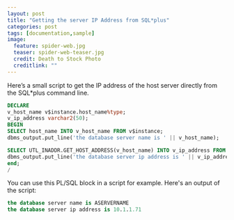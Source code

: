 ```yaml
---
layout: post
title: "Getting the server IP Address from SQL*plus"
categories: post
tags: [documentation,sample]
image:
  feature: spider-web.jpg
  teaser: spider-web-teaser.jpg
  credit: Death to Stock Photo
  creditlink: ""
---
```

Here’s a small script to get the IP address of the host server directly from the SQL*plus command line.

``` SQL
DECLARE
v_host_name v$instance.host_name%type;
v_ip_address varchar2(50);
BEGIN
SELECT host_name INTO v_host_name FROM v$instance;
dbms_output.put_line('the database server name is ' || v_host_name);

SELECT UTL_INADDR.GET_HOST_ADDRESS(v_host_name) INTO v_ip_address FROM DUAL;
dbms_output.put_line('the database server ip address is ' || v_ip_address);
end;
/
```

You can use this PL/SQL block in a script for example.
Here's an output of the script:

``` SQL
the database server name is ASERVERNAME
the database server ip address is 10.1.1.71
```
